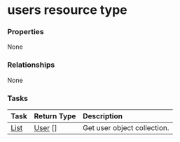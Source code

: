 # users resource type



### Properties
None

### Relationships
None


### Tasks

| Task		   | Return Type	|Description|
|:---------------|:--------|:----------|
|[List](../api/user_list.md) | [User](user.md) [] |Get user object collection. |

<!-- uuid: c5dfd0d7-8b96-47dc-a8b1-5755e8bd5fb4
2015-10-09 18:31:38 UTC -->